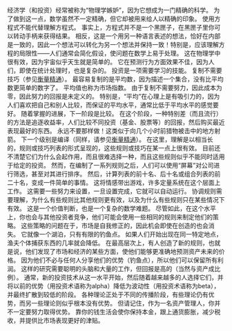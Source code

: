 经济学（和投资）经常被称为“物理学嫉妒”，因为它想成为一门精确的科学。
为了做到这一点，数学虽然不一定精确，但它却被用来给人以精确的印象。
使用方程式不能代替理解方程式。
 事实上，方程式并不是一个黑匣子，在黑匣子里你可以转动手柄来获得结果。
 相反，这是一个用另一种语言表述的想法，恰好在内部是一致的，因此一个想法可以转化为另一个想法并保持一致！特别是，应该理解方程的局限性——人们通常会简化假设，使问题在数学上易于处理。
这在物理学中很有效，因为宇宙似乎天生就是简单的。
它在预测行为方面效果不佳，因为人们，即使在统计处理时，也是复杂的。
投资是一项需要学习的技能。
复制不需要技巧（参见[衡量精通]()）。
最容易复制的是平均数，因为描述一个集合，没有比平均数更简单的数字了。
平均值也称为市场指数。
由于复制不需要努力，因此成本为零，因此努力的回报是未定义的。
特别是，“平均”在心理上是有吸引力的，因为人们喜欢把自己和别人比较，而保证的平均水平，通常比低于平均水平的感觉要好。
随着掌握的进展，下一阶段是比较。
在这个阶段，一种特别差（而且流行）的方法是追逐收益率，人们比较不同投资（基金、股票等）的回报，然后购买最近表现最好的东西。
永远不要那样做！这类似于向几个小时前猎物被击中的地方射箭。
下一个级别是编译（同样，请参见[衡量精通]()）。
在这里，理解是以相当长的，规则或技巧列表的形式呈现的，这些规则或技巧在某一点上很有效。
目前还不清楚它们为什么会起作用，而且很难选择一种，而且这些规则似乎不能同时适用于给定的投资。
然而，在编制了一系列规则之后，人们可以使用“屏幕”对公司进行筛选，甚至对其进行排序。
然后，计算列表的前十名、后十名或组合列表的前二十名，变成一件简单的事情。
这将情感带出游戏，许多定量系统在这个层面上工作。
这需要一些努力来设置，一旦设置完成，它就可以自动运行。
协调规则需要理解，为什么有些规则比其他规则更有效，以及为什么有些规则只在某些情况下有效。
这是一个价值判断，也是一个复杂的数学难题。
尽管如此，在这个水平上，你也会与其他投资者竞争，他们可能会使用一些相同的规则来制定他们的策略。
这些策略的问题在于，市场是自我修正的，因此机会即使在创造的也会消失。
它就像一个湖泊，只有有限的钓鱼点。
如果人们开始出现在同一特定地点，渔夫个体捕获东西的几率就会降低。
在最高层次上，有人创造了新的规则，也就是说，他们发现了市场和经济的某些方面，使他们能够更准确地预测资产未来的价格。
因为他们不必与任何人分享他们的优势（钓鱼点），所以他们可以保留所有利润。
这样的研究需要聪明的头脑和大量的工作，但回报是高的（当然与资产成比例）。
通常，新的投资技术从这一水平开始，然后随着越来越多的人选择它们，并将以前的优势（用投资术语称为alpha）降低为波动性（用投资术语称为beta），并最终扩散到较低的阶段。
各种理论正处于不同的传播阶段，有些理论仍有优势，而另一些理论则似乎根本没有优势。
但请记住，作为一名资产管理人，你并不一定要努力取得优势。
 靠你的钱生活会使你保持本金，跟上通货膨胀，减少税收，并提供比市场表现更好的津贴。